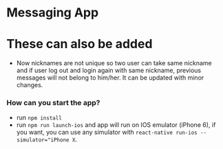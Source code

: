 # Messaging App

# These can also be added

- Now nicknames are not unique so two user can take same nickname and if user log out and login again with same nickname, previous messages will not belong to him/her. It can be updated with minor changes.

### How can you start the app?

- run `npm install`
- run `npm run launch-ios` and app will run on IOS emulator (iPhone 6), if you want, you can use any simulator with `react-native run-ios --simulator="iPhone X`.
